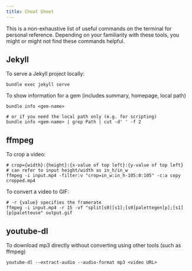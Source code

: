 ```yaml
---
title: Cheat Sheet
---
```


This is a non-exhaustive list of useful commands on the terminal for personal reference. Depending on your familiarity with these tools, you might or might not find these commands helpful.

## Jekyll

To serve a Jekyll project locally:

```shell
bundle exec jekyll serve
```

To show information for a gem (includes summary, homepage, local path)

```shell
bundle info <gem-name>

# or if you need the local path only (e.g. for scripting)
bundle info <gem-name> | grep Path | cut -d' ' -f 2
```

## ffmpeg

To crop a video:

```shell
# crop={width}:{height}:{x-value of top left}:{y-value of top left}
# can refer to input height/width as in_h/in_w
ffmpeg -i input.mp4 -filter:v "crop=in_w:in_h-105:0:105" -c:a copy cropped.mp4
```

To convert a video to GIF:

```shell
# -r {value} specifies the framerate
ffmpeg -i input.mp4 -r 15 -vf "split[s0][s1];[s0]palettegen[p];[s1][p]paletteuse" output.gif
```

## youtube-dl

To download mp3 directly without converting using other tools (such as ffmpeg)

```shell
youtube-dl --extract-audio --audio-format mp3 <video URL>
```